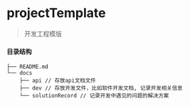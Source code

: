 # projectTemplate

> 开发工程模版

#### 目录结构

```
├── README.md
└── docs
    ├── api // 存放api文档文件
    ├── dev // 存放开发文件，比如软件开发文档, 记录开发相关信息
    └── solutionRecord // 记录开发中遇见的问题的解决方案
```


